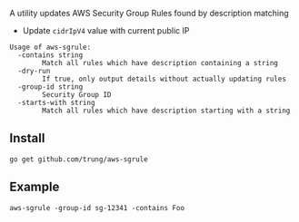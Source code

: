 A utility updates AWS Security Group Rules found by description matching

- Update `cidrIpV4` value with current public IP

```
Usage of aws-sgrule:
  -contains string
        Match all rules which have description containing a string
  -dry-run
        If true, only output details without actually updating rules
  -group-id string
        Security Group ID
  -starts-with string
        Match all rules which have description starting with a string
```

## Install

```
go get github.com/trung/aws-sgrule
```

## Example

```
aws-sgrule -group-id sg-12341 -contains Foo
```
